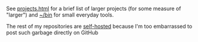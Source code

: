See [projects.html][2] for a brief list of larger projects (for some measure of "larger") and [~/bin][4] for small everyday tools.

The rest of my repositories are [self-hosted][1] because I'm too embarrassed to post such garbage directly on GitHub

[1]: https://git.nullroute.lt/cgit/
[2]: https://nullroute.lt/projects.html
[3]: https://nullroute.lt/~grawity/projects.html
[4]: https://github.com/grawity/code
